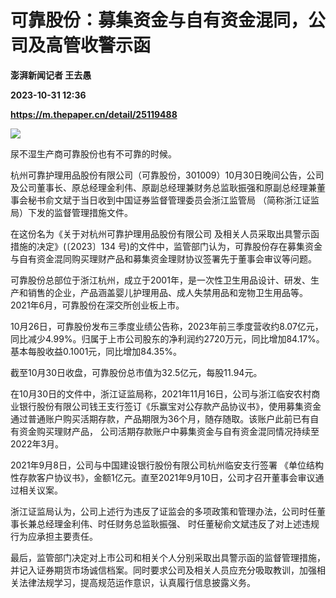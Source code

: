 # 可靠股份：募集资金与自有资金混同，公司及高管收警示函
**澎湃新闻记者 王去愚**

**2023-10-31 12:36**

**https://m.thepaper.cn/detail/25119488**

![](https://imagecloud.thepaper.cn/thepaper/image/276/331/388.png)

尿不湿生产商可靠股份也有不可靠的时候。

杭州可靠护理用品股份有限公司（可靠股份，301009）10月30日晚间公告，公司及公司董事长、原总经理金利伟、原副总经理兼财务总监耿振强和原副总经理兼董事会秘书俞文斌于当日收到中国证券监督管理委员会浙江监管局 （简称浙江证监局）下发的监督管理措施文件。

在这份名为《关于对杭州可靠护理用品股份有限公司 及相关人员采取出具警示函措施的决定》(〔2023〕134 号)的文件中，监管部门认为，可靠股份存在募集资金与自有资金混同购买理财产品和募集资金理财协议签署先于董事会审议等问题。

可靠股份总部位于浙江杭州，成立于2001年，是一次性卫生用品设计、研发、生产和销售的企业，产品涵盖婴儿护理用品、成人失禁用品和宠物卫生用品等。2021年6月，可靠股份在深交所创业板上市。

10月26日，可靠股份发布三季度业绩公告称，2023年前三季度营收约8.07亿元，同比减少4.99%。归属于上市公司股东的净利润约2720万元，同比增加84.17%。基本每股收益0.1001元，同比增加84.35%。

截至10月30日收盘，可靠股份总市值为32.5亿元，每股11.94元。

在10月30日的文件中，浙江证监局称，2021年11月16日，公司与浙江临安农村商业银行股份有限公司钱王支行签订《乐赢宝对公存款产品协议书》，使用募集资金通过普通账户购买活期存款，产品期限为36个月，随存随取。该账户此前已有自有资金购买理财产品， 公司活期存款账户中募集资金与自有资金混同情况持续至2022年3月。

2021年9月8日，公司与中国建设银行股份有限公司杭州临安支行签署 《单位结构性存款客户协议书》，金额1亿元。直至2021年9月10日，公司才召开董事会审议通过相关议案。

浙江证监局认为，公司上述行为违反了证监会的多项政策和管理办法，公司时任董事长兼总经理金利伟、时任财务总监耿振强、 时任董秘俞文斌违反了对上述违规行为应承担主要责任。

最后，监管部门决定对上市公司和相关个人分别采取出具警示函的监督管理措施，并记入证券期货市场诚信档案。同时要求公司及相关人员应充分吸取教训，加强相关法律法规学习，提高规范运作意识，认真履行信息披露义务。